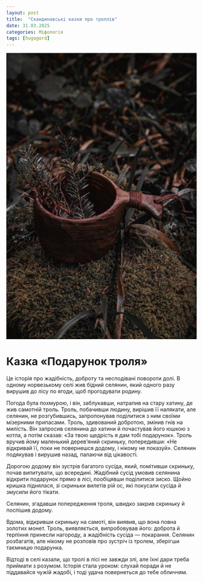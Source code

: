 ```yaml
---
layout: post
title:  "Скандинавські казки про троллів"
date: 31.03.2025
categories: Міфологія
tags: [hugogord]
---
```

![Фото до поста](/images/posts/2025-03-31-trolls-gift.jpg)
# Казка «Подарунок троля»

Це історія про жадібність, доброту та несподівані повороти долі. В одному норвезькому селі жив бідний селянин, який одного разу вирушив до лісу по ягоди, щоб прогодувати родину. 

Погода була похмурою, і він, заблукавши, натрапив на стару хатину, де жив самотній троль. Троль, побачивши людину, вирішив її налякати, але селянин, не розгубившись, запропонував поділитися з ним своїми мізерними припасами.
Троль, здивований добротою, змінив гнів на милість. Він запросив селянина до хатини й почастував його юшкою з котла, а потім сказав: «За твою щедрість я дам тобі подарунок». Троль вручив йому маленький дерев’яний скриньку, попередивши: «Не відкривай її, поки не повернешся додому, і нікому не показуй». Селянин подякував і вирушив назад, палаючи від цікавості.

Дорогою додому він зустрів багатого сусіда, який, помітивши скриньку, почав випитувати, що всередині. Жадібний сусід умовив селянина відкрити подарунок прямо в лісі, пообіцявши поділитися зиско. Щойно кришка піднялася, зі скриньки вилетів рій ос, які покусали сусіда й змусили його тікати. 

Селянин, згадавши попередження троля, швидко закрив скриньку й поспішив додому.

Вдома, відкривши скриньку на самоті, він виявив, що вона повна золотих монет. Троль, виявляється, випробовував його: доброта й терпіння принесли нагороду, а жадібність сусіда — покарання. Селянин розбагатів, але нікому не розповів про зустріч із тролем, зберігши таємницю подарунка.

Відтоді в селі казали, що тролі в лісі не завжди злі, але їхні дари треба приймати з розумом. Історія стала уроком: слухай поради й не піддавайся чужій жадобі, і тоді удача повернеться до тебе обличчям.